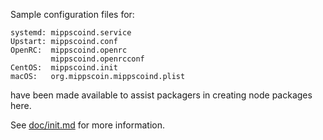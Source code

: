 Sample configuration files for:
```
systemd: mippscoind.service
Upstart: mippscoind.conf
OpenRC:  mippscoind.openrc
         mippscoind.openrcconf
CentOS:  mippscoind.init
macOS:   org.mippscoin.mippscoind.plist
```
have been made available to assist packagers in creating node packages here.

See [doc/init.md](../../doc/init.md) for more information.
